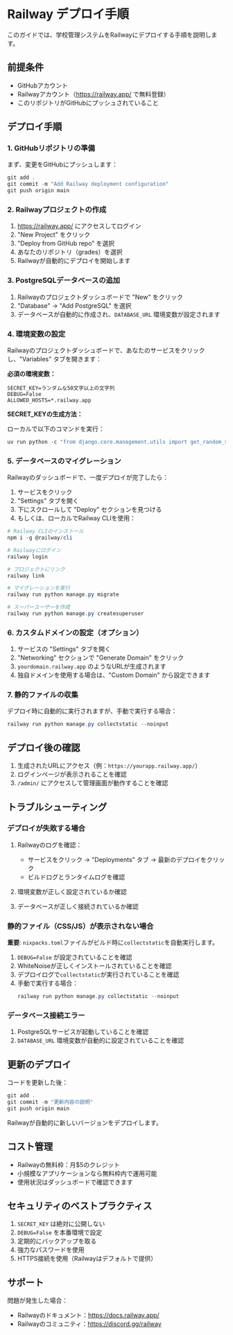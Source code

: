 # Railway デプロイ手順

このガイドでは、学校管理システムをRailwayにデプロイする手順を説明します。

## 前提条件

- GitHubアカウント
- Railwayアカウント（https://railway.app/ で無料登録）
- このリポジトリがGitHubにプッシュされていること

## デプロイ手順

### 1. GitHubリポジトリの準備

まず、変更をGitHubにプッシュします：

```powershell
git add .
git commit -m "Add Railway deployment configuration"
git push origin main
```

### 2. Railwayプロジェクトの作成

1. https://railway.app/ にアクセスしてログイン
2. "New Project" をクリック
3. "Deploy from GitHub repo" を選択
4. あなたのリポジトリ（grades）を選択
5. Railwayが自動的にデプロイを開始します

### 3. PostgreSQLデータベースの追加

1. Railwayのプロジェクトダッシュボードで "New" をクリック
2. "Database" → "Add PostgreSQL" を選択
3. データベースが自動的に作成され、`DATABASE_URL` 環境変数が設定されます

### 4. 環境変数の設定

Railwayのプロジェクトダッシュボードで、あなたのサービスをクリックし、"Variables" タブを開きます：

**必須の環境変数：**

```
SECRET_KEY=ランダムな50文字以上の文字列
DEBUG=False
ALLOWED_HOSTS=*.railway.app
```

**SECRET_KEYの生成方法：**

ローカルで以下のコマンドを実行：

```powershell
uv run python -c "from django.core.management.utils import get_random_secret_key; print(get_random_secret_key())"
```

### 5. データベースのマイグレーション

Railwayのダッシュボードで、一度デプロイが完了したら：

1. サービスをクリック
2. "Settings" タブを開く
3. 下にスクロールして "Deploy" セクションを見つける
4. もしくは、ローカルでRailway CLIを使用：

```powershell
# Railway CLIのインストール
npm i -g @railway/cli

# Railwayにログイン
railway login

# プロジェクトにリンク
railway link

# マイグレーションを実行
railway run python manage.py migrate

# スーパーユーザーを作成
railway run python manage.py createsuperuser
```

### 6. カスタムドメインの設定（オプション）

1. サービスの "Settings" タブを開く
2. "Networking" セクションで "Generate Domain" をクリック
3. `yourdomain.railway.app` のようなURLが生成されます
4. 独自ドメインを使用する場合は、"Custom Domain" から設定できます

### 7. 静的ファイルの収集

デプロイ時に自動的に実行されますが、手動で実行する場合：

```powershell
railway run python manage.py collectstatic --noinput
```

## デプロイ後の確認

1. 生成されたURLにアクセス（例：`https://yourapp.railway.app/`）
2. ログインページが表示されることを確認
3. `/admin/` にアクセスして管理画面が動作することを確認

## トラブルシューティング

### デプロイが失敗する場合

1. Railwayのログを確認：
   - サービスをクリック → "Deployments" タブ → 最新のデプロイをクリック
   - ビルドログとランタイムログを確認

2. 環境変数が正しく設定されているか確認

3. データベースが正しく接続されているか確認

### 静的ファイル（CSS/JS）が表示されない場合

**重要**: `nixpacks.toml`ファイルがビルド時に`collectstatic`を自動実行します。

1. `DEBUG=False` が設定されていることを確認
2. WhiteNoiseが正しくインストールされていることを確認
3. デプロイログで`collectstatic`が実行されていることを確認
4. 手動で実行する場合：
   ```powershell
   railway run python manage.py collectstatic --noinput
   ```

### データベース接続エラー

1. PostgreSQLサービスが起動していることを確認
2. `DATABASE_URL` 環境変数が自動的に設定されていることを確認

## 更新のデプロイ

コードを更新した後：

```powershell
git add .
git commit -m "更新内容の説明"
git push origin main
```

Railwayが自動的に新しいバージョンをデプロイします。

## コスト管理

- Railwayの無料枠：月$5のクレジット
- 小規模なアプリケーションなら無料枠内で運用可能
- 使用状況はダッシュボードで確認できます

## セキュリティのベストプラクティス

1. `SECRET_KEY` は絶対に公開しない
2. `DEBUG=False` を本番環境で設定
3. 定期的にバックアップを取る
4. 強力なパスワードを使用
5. HTTPS接続を使用（Railwayはデフォルトで提供）

## サポート

問題が発生した場合：
- Railwayのドキュメント：https://docs.railway.app/
- Railwayのコミュニティ：https://discord.gg/railway
